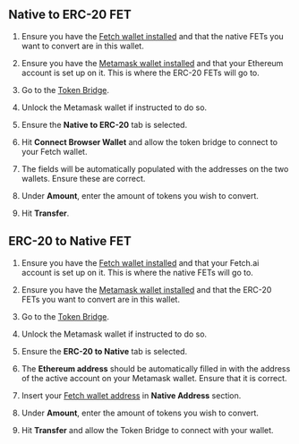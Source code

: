 ## Native to ERC-20 FET

1. Ensure you have the [Fetch wallet installed](/basics/wallet/getting_started) and that the native FETs you want to convert are in this wallet.

2. Ensure you have the [Metamask wallet installed](https://metamask.io) and that your Ethereum account is set up on it. This is where the ERC-20 FETs will go to.

3. Go to the [Token Bridge](https://token-bridge.fetch.ai).

4. Unlock the Metamask wallet if instructed to do so.

5. Ensure the **Native to ERC-20** tab is selected.

6. Hit **Connect Browser Wallet** and allow the token bridge to connect to your Fetch wallet.

7. The fields will be automatically populated with the addresses on the two wallets. Ensure these are correct.

8. Under **Amount**, enter the amount of tokens you wish to convert. 

9. Hit **Transfer**.

## ERC-20 to Native FET 

1. Ensure you have the [Fetch wallet installed](/basics/wallet/getting_started) and that your Fetch.ai account is set up on it. This is where the native FETs will go to.

2. Ensure you have the [Metamask wallet installed](https://metamask.io) and that the ERC-20 FETs you want to convert are in this wallet.

3. Go to the [Token Bridge](https://token-bridge.fetch.ai).

4. Unlock the Metamask wallet if instructed to do so.

5. Ensure the **ERC-20 to Native** tab is selected.

6. The **Ethereum address** should be automatically filled in with the address of the active account on your Metamask wallet. Ensure that it is correct.

7. Insert your [Fetch wallet address](/fetch-wallet/deposit/#to-copy-your-accounts-address) in **Native Address** section.

8. Under **Amount**, enter the amount of tokens you wish to convert. 

9. Hit **Transfer** and allow the Token Bridge to connect with your wallet.
